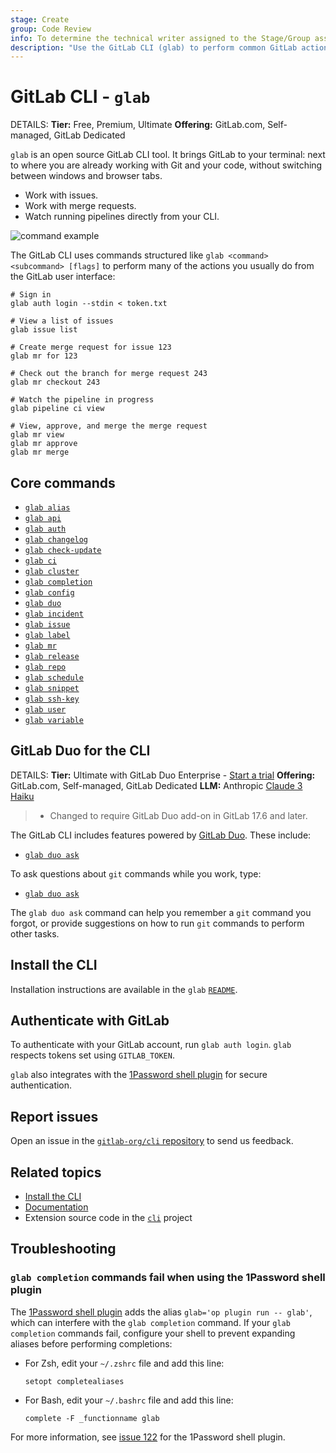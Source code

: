 ```yaml
---
stage: Create
group: Code Review
info: To determine the technical writer assigned to the Stage/Group associated with this page, see https://handbook.gitlab.com/handbook/product/ux/technical-writing/#assignments
description: "Use the GitLab CLI (glab) to perform common GitLab actions in your terminal."
---
```


# GitLab CLI - `glab`

DETAILS:
**Tier:** Free, Premium, Ultimate
**Offering:** GitLab.com, Self-managed, GitLab Dedicated

`glab` is an open source GitLab CLI tool. It brings GitLab to your terminal:
next to where you are already working with Git and your code, without
switching between windows and browser tabs.

- Work with issues.
- Work with merge requests.
- Watch running pipelines directly from your CLI.

![command example](img/glabgettingstarted.gif)

The GitLab CLI uses commands structured like `glab <command> <subcommand> [flags]`
to perform many of the actions you usually do from the GitLab user interface:

```shell
# Sign in
glab auth login --stdin < token.txt

# View a list of issues
glab issue list

# Create merge request for issue 123
glab mr for 123

# Check out the branch for merge request 243
glab mr checkout 243

# Watch the pipeline in progress
glab pipeline ci view

# View, approve, and merge the merge request
glab mr view
glab mr approve
glab mr merge
```

## Core commands

- [`glab alias`](https://gitlab.com/gitlab-org/cli/-/tree/main/docs/source/alias)
- [`glab api`](https://gitlab.com/gitlab-org/cli/-/tree/main/docs/source/api)
- [`glab auth`](https://gitlab.com/gitlab-org/cli/-/tree/main/docs/source/auth)
- [`glab changelog`](https://gitlab.com/gitlab-org/cli/-/tree/main/docs/source/changelog)
- [`glab check-update`](https://gitlab.com/gitlab-org/cli/-/tree/main/docs/source/check-update)
- [`glab ci`](https://gitlab.com/gitlab-org/cli/-/tree/main/docs/source/ci)
- [`glab cluster`](https://gitlab.com/gitlab-org/cli/-/tree/main/docs/source/cluster)
- [`glab completion`](https://gitlab.com/gitlab-org/cli/-/tree/main/docs/source/completion)
- [`glab config`](https://gitlab.com/gitlab-org/cli/-/tree/main/docs/source/config)
- [`glab duo`](https://gitlab.com/gitlab-org/cli/-/tree/main/docs/source/duo)
- [`glab incident`](https://gitlab.com/gitlab-org/cli/-/tree/main/docs/source/incident)
- [`glab issue`](https://gitlab.com/gitlab-org/cli/-/tree/main/docs/source/issue)
- [`glab label`](https://gitlab.com/gitlab-org/cli/-/tree/main/docs/source/label)
- [`glab mr`](https://gitlab.com/gitlab-org/cli/-/tree/main/docs/source/mr)
- [`glab release`](https://gitlab.com/gitlab-org/cli/-/tree/main/docs/source/release)
- [`glab repo`](https://gitlab.com/gitlab-org/cli/-/tree/main/docs/source/repo)
- [`glab schedule`](https://gitlab.com/gitlab-org/cli/-/tree/main/docs/source/schedule)
- [`glab snippet`](https://gitlab.com/gitlab-org/cli/-/tree/main/docs/source/snippet)
- [`glab ssh-key`](https://gitlab.com/gitlab-org/cli/-/tree/main/docs/source/ssh-key)
- [`glab user`](https://gitlab.com/gitlab-org/cli/-/tree/main/docs/source/user)
- [`glab variable`](https://gitlab.com/gitlab-org/cli/-/tree/main/docs/source/variable)

## GitLab Duo for the CLI

DETAILS:
**Tier:** Ultimate with GitLab Duo Enterprise - [Start a trial](https://about.gitlab.com/solutions/gitlab-duo-pro/sales/?type=free-trial)
**Offering:** GitLab.com, Self-managed, GitLab Dedicated
**LLM:** Anthropic [Claude 3 Haiku](https://console.cloud.google.com/vertex-ai/publishers/anthropic/model-garden/claude-3-haiku)

> - Changed to require GitLab Duo add-on in GitLab 17.6 and later.

The GitLab CLI includes features powered by [GitLab Duo](../../user/ai_features.md). These include:

- [`glab duo ask`](https://gitlab.com/gitlab-org/cli/-/blob/main/docs/source/duo/ask.md)

To ask questions about `git` commands while you work, type:

- [`glab duo ask`](https://gitlab.com/gitlab-org/cli/-/blob/main/docs/source/duo/ask.md)

The `glab duo ask` command can help you remember a `git` command you forgot,
or provide suggestions on how to run `git` commands to perform other tasks.

## Install the CLI

Installation instructions are available in the `glab`
[`README`](https://gitlab.com/gitlab-org/cli/#installation).

## Authenticate with GitLab

To authenticate with your GitLab account, run `glab auth login`.
`glab` respects tokens set using `GITLAB_TOKEN`.

`glab` also integrates with the [1Password shell plugin](https://developer.1password.com/docs/cli/shell-plugins/gitlab/)
for secure authentication.

## Report issues

Open an issue in the [`gitlab-org/cli` repository](https://gitlab.com/gitlab-org/cli/-/issues/new)
to send us feedback.

## Related topics

- [Install the CLI](https://gitlab.com/gitlab-org/cli/-/blob/main/README.md#installation)
- [Documentation](https://gitlab.com/gitlab-org/cli/-/tree/main/docs/source)
- Extension source code in the [`cli`](https://gitlab.com/gitlab-org/cli/) project

## Troubleshooting

### `glab completion` commands fail when using the 1Password shell plugin

The [1Password shell plugin](https://developer.1password.com/docs/cli/shell-plugins/gitlab/)
adds the alias `glab='op plugin run -- glab'`, which can interfere with the `glab completion`
command. If your `glab completion` commands fail, configure your shell to prevent expanding aliases
before performing completions:

- For Zsh, edit your `~/.zshrc` file and add this line:

  ```plaintext
  setopt completealiases
  ```

- For Bash, edit your `~/.bashrc` file and add this line:

  ```plaintext
  complete -F _functionname glab
  ```

For more information, see [issue 122](https://github.com/1Password/shell-plugins/issues/122)
for the 1Password shell plugin.
